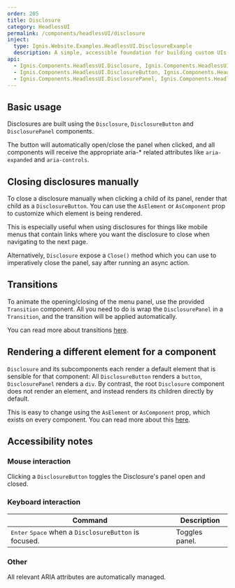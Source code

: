 ```yaml
---
order: 205
title: Disclosure
category: HeadlessUI
permalink: /components/headlessUI/disclosure
inject:
  type: Ignis.Website.Examples.HeadlessUI.DisclosureExample
  description: A simple, accessible foundation for building custom UIs that show and hide content, like togglable accordion panels.
api:
  - Ignis.Components.HeadlessUI.Disclosure, Ignis.Components.HeadlessUI
  - Ignis.Components.HeadlessUI.DisclosureButton, Ignis.Components.HeadlessUI
  - Ignis.Components.HeadlessUI.DisclosurePanel, Ignis.Components.HeadlessUI
---
```


## Basic usage

Disclosures are built using the `Disclosure`, `DisclosureButton` and `DisclosurePanel` components.

The button will automatically open/close the panel when clicked, and all components will receive the appropriate aria-*
related attributes like `aria-expanded` and `aria-controls`.

## Closing disclosures manually

To close a disclosure manually when clicking a child of its panel, render that child as a `DisclosureButton`. You can
use the `AsElement` or `AsComponent` prop to customize which element is being rendered.

This is especially useful when using disclosures for things like mobile menus that contain links where you want the
disclosure to close when navigating to the next page.

Alternatively, `Disclosure` expose a `Close()` method which you can use to imperatively close the panel, say after
running an async action.

## Transitions

To animate the opening/closing of the menu panel, use the provided `Transition` component. All you need to do is wrap
the `DisclosurePanel` in a `Transition`, and the transition will be applied automatically.

You can read more about transitions [here](/docs/components/headlessUI/transition).

## Rendering a different element for a component

`Disclosure` and its subcomponents each render a default element that is sensible for that component:
All `DisclosureButton` renders a `button`, `DisclosurePanel` renders a `div`. By contrast, the root `Disclosure`
component does not render an element, and instead renders its children directly by default.

This is easy to change using the `AsElement` or `AsComponent` prop, which exists on every component.
You can read more about this [here](/docs/components/dynamic).

## Accessibility notes

### Mouse interaction

Clicking a `DisclosureButton` toggles the Disclosure's panel open and closed.

### Keyboard interaction

| Command                                                                 | Description    |
|-------------------------------------------------------------------------|----------------|
| <kbd>Enter</kbd> <kbd>Space</kbd> when a `DisclosureButton` is focused. | Toggles panel. |

### Other

All relevant ARIA attributes are automatically managed.
